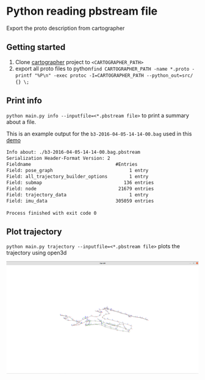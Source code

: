 # Python reading pbstream file

Export the proto description from cartographer

## Getting started

1. Clone [cartographer](https://github.com/cartographer-project/cartographer) project to ``<CARTOGRAPHER_PATH>``
2. export all proto files to python``find CARTOGRAPHER_PATH -name *.proto -printf "%P\n" -exec protoc -I=CARTOGRAPHER_PATH --python_out=src/ {} \;``

## Print info

``python main.py info --inputfile=<*.pbstream file>`` to print a summary about a file. 

This is an example output for the ``b3-2016-04-05-14-14-00.bag`` used in this
[demo](https://google-cartographer-ros.readthedocs.io/en/latest/assets_writer.html)

```
Info about: ./b3-2016-04-05-14-14-00.bag.pbstream
Serialization Header-Format Version: 2
Fieldname                            	#Entries
Field: pose_graph                    	     1 entry
Field: all_trajectory_builder_options	     1 entry
Field: submap                        	   136 entries
Field: node                          	 21679 entries
Field: trajectory_data               	     1 entry
Field: imu_data                      	305059 entries

Process finished with exit code 0
```

## Plot trajectory

``python main.py trajectory --inputfile=<*.pbstream file>`` plots the trajectory using open3d

![Resulting image](imgs/screenshot.png)
